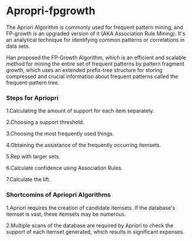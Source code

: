 # Apropri-fpgrowth

The Apriori Algorithm is commonly used for frequent pattern mining, and FP-growth is an upgraded version of it (AKA Association Rule Mining). It's an analytical technique for identifying common patterns or correlations in data sets.

Han proposed the FP-Growth Algorithm, which is an efficient and scalable method for mining the entire set of frequent patterns by pattern fragment growth, which uses an extended prefix-tree structure for storing compressed and crucial information about frequent patterns called the frequent-pattern tree.

### Steps for Apriopri
1.Calculating the amount of support for each item separately.

2.Choosing a support threshold.

3.Choosing the most frequently used things.

4.Obtaining the assistance of the frequently occurring itemsets.

5.Rep with larger sets.

6.Calculate confidence using Association Rules.

7.Calculate the lift.

### Shortcomins of Apriopri Algorithms
1.Apriori requires the creation of candidate itemsets. If the database's itemset is vast, these itemsets may be numerous.

2.Multiple scans of the database are required by Apriori to check the support of each itemset generated, which results in significant expenses.
